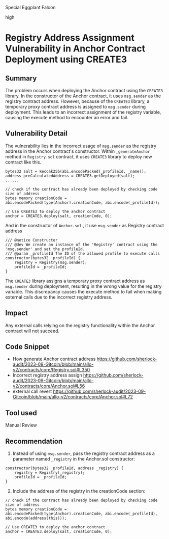 Special Eggplant Falcon

high

# Registry Address Assignment Vulnerability in Anchor Contract Deployment using CREATE3
## Summary
The problem occurs when deploying the Anchor contract using the `CREATE3` library. In the constructor of the Anchor contract, it uses `msg.sender` as the registry contract address. However, because of the `CREATE3` library, a temporary proxy contract address is assigned to `msg.sender` during deployment. This leads to an incorrect assignment of the registry variable, causing the execute method to encounter an error and fail.

## Vulnerability Detail
The vulnerability lies in the incorrect usage of `msg.sender` as the registry address in the Anchor contract's constructor. Within `_generateAnchor` method in `Registry.sol` contract, it uses `CREATE3` library to deploy new contract like this.
```solidity
bytes32 salt = keccak256(abi.encodePacked(_profileId, _name));
address preCalculatedAddress = CREATE3.getDeployed(salt);
......

// check if the contract has already been deployed by checking code size of address
bytes memory creationCode = abi.encodePacked(type(Anchor).creationCode, abi.encode(_profileId));

// Use CREATE3 to deploy the anchor contract
anchor = CREATE3.deploy(salt, creationCode, 0);
```
And in the constructor of `Anchor.sol` , it use `msg.sender` as Registry contract address
```solidity
/// @notice Constructor
/// @dev We create an instance of the 'Registry' contract using the 'msg.sender' and set the profileId.
/// @param _profileId The ID of the allowed profile to execute calls
constructor(bytes32 _profileId) {
    registry = Registry(msg.sender);
    profileId = _profileId;
}
```
The `CREATE3` library assigns a temporary proxy contract address as `msg.sender` during deployment, resulting in the wrong value for the registry variable. This discrepancy causes the execute method to fail when making external calls due to the incorrect registry address.

## Impact
Any external calls relying on the registry functionality within the Anchor contract will not succeed.

## Code Snippet
- How generate Anchor contract address 
https://github.com/sherlock-audit/2023-09-Gitcoin/blob/main/allo-v2/contracts/core/Registry.sol#L350
- Incorrect registry address assign
https://github.com/sherlock-audit/2023-09-Gitcoin/blob/main/allo-v2/contracts/core/Anchor.sol#L56
- external call revert 
https://github.com/sherlock-audit/2023-09-Gitcoin/blob/main/allo-v2/contracts/core/Anchor.sol#L72

## Tool used

Manual Review

## Recommendation
1. Instead of using `msg.sender`, pass the registry contract address as a parameter named `_registry` in the Anchor.sol constructor:
```solidity
constructor(bytes32 _profileId, address _registry) {
    registry = Registry(_registry);
    profileId = _profileId;
}
```
2. Include the address of the registry in the creationCode section:
```solidity
// check if the contract has already been deployed by checking code size of address
bytes memory creationCode = abi.encodePacked(type(Anchor).creationCode, abi.encode(_profileId), abi.encode(address(this)));

// Use CREATE3 to deploy the anchor contract
anchor = CREATE3.deploy(salt, creationCode, 0);
```



